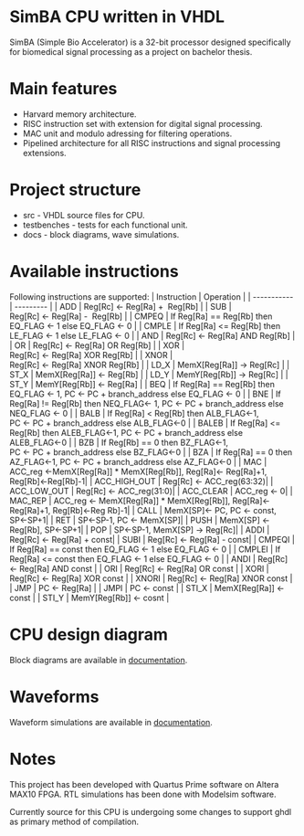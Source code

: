 # SimBA CPU written in VHDL
SimBA (Simple Bio Accelerator) is a 32-bit processor designed specifically for biomedical signal processing as a project on bachelor thesis.

# Main features
- Harvard memory architecture.
- RISC instruction set with extension for digital signal processing.
- MAC unit and modulo adressing for filtering operations.
- Pipelined architecture for all RISC instructions and signal processing extensions.

# Project structure
- src - VHDL source files for CPU.
- testbenches - tests for each functional unit.
- docs - block diagrams, wave simulations.

# Available instructions
Following instructions are supported:
| Instruction |  Operation |
| ----------- |  --------- |
| ADD |  Reg[Rc] ← Reg[Ra] +  Reg[Rb] |
| SUB |  Reg[Rc] ← Reg[Ra] -  Reg[Rb] |
| CMPEQ |  If Reg[Ra] == Reg[Rb] then EQ_FLAG ← 1 else EQ_FLAG ← 0 |
| CMPLE |  If Reg[Ra] <= Reg[Rb] then LE_FLAG ← 1 else LE_FLAG ← 0 |
| AND |  Reg[Rc] ← Reg[Ra] AND Reg[Rb] |
| OR |  Reg[Rc] ← Reg[Ra] OR Reg[Rb] |
| XOR |  Reg[Rc] ← Reg[Ra] XOR Reg[Rb] |
| XNOR |  Reg[Rc] ← Reg[Ra] XNOR Reg[Rb] |
| LD_X |  MemX[Reg[Ra]] → Reg[Rc] |
| ST_X |  MemX[Reg[Ra]] ← Reg[Rb] |
| LD_Y |  MemY[Reg[Rb]] → Reg[Rc] |
| ST_Y |  MemY[Reg[Rb]] ← Reg[Ra] |
| BEQ |  If Reg[Ra] == Reg[Rb] then EQ_FLAG ← 1, PC ← PC + branch_address else EQ_FLAG ← 0 |
| BNE |  If Reg[Ra] != Reg[Rb] then NEQ_FLAG← 1, PC ← PC + branch_address else 
NEQ_FLAG ← 0 |
| BALB |  If Reg[Ra] < Reg[Rb] then ALB_FLAG←1, PC ← PC + branch_address else ALB_FLAG←0 |
| BALEB | If Reg[Ra] <= Reg[Rb] then ALEB_FLAG←1, PC ← PC + branch_address else
ALEB_FLAG←0 |
| BZB | If Reg[Rb] == 0 then BZ_FLAG←1, PC ← PC + branch_address else BZ_FLAG←0 |
| BZA | If Reg[Ra] == 0 then AZ_FLAG←1, PC ← PC + branch_address else AZ_FLAG←0 |
| MAC | ACC_reg ←MemX[Reg[Ra]] * MemX[Reg[Rb]], Reg[Ra]← Reg[Ra]+1, Reg[Rb]←Reg[Rb]-1|
| ACC_HIGH_OUT | Reg[Rc] ← ACC_reg(63:32)|
| ACC_LOW_OUT | Reg[Rc] ← ACC_reg(31:0)|
| ACC_CLEAR | ACC_reg ← 0|
| MAC_REP | ACC_reg ← MemX[Reg[Ra]] * MemX[Reg[Rb]], Reg[Ra]← Reg[Ra]+1, Reg[Rb]←Reg Rb]-1|
| CALL | MemX[SP]← PC, PC ← const, SP←SP+1|
| RET | SP←SP-1, PC ← MemX[SP]|
| PUSH | MemX[SP] ← Reg[Rb], SP←SP+1|
| POP | SP←SP-1, MemX[SP] → Reg[Rc]|
| ADDI | Reg[Rc] ← Reg[Ra] + const|
| SUBI | Reg[Rc] ← Reg[Ra] - const|
| CMPEQI | If Reg[Ra] == const then EQ_FLAG ← 1 else EQ_FLAG ← 0 |
| CMPLEI | If Reg[Ra] <= const then EQ_FLAG ← 1 else EQ_FLAG ← 0 |
| ANDI | Reg[Rc] ← Reg[Ra] AND const |
| ORI | Reg[Rc] ← Reg[Ra] OR const |
| XORI | Reg[Rc] ← Reg[Ra] XOR const |
| XNORI | Reg[Rc] ← Reg[Ra] XNOR const |
| JMP | PC ← Reg[Ra] |
| JMPI | PC ← const |
| STI_X | MemX[Reg[Ra]] ← const |
| STI_Y | MemY[Reg[Rb]] ← cosnt |

# CPU design diagram

Block diagrams are available in [documentation](docs/block_diagrams).

# Waveforms

Waveform simulations are available in [documentation](docs/wave_diagrams).

# Notes
This project has been developed with Quartus Prime software on Altera MAX10 FPGA.
RTL simulations has been done with Modelsim software.

Currently source for this CPU is undergoing some changes to support ghdl as primary method of compilation.
